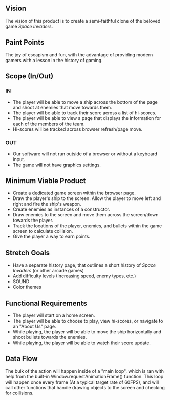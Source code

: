## Vision
The vision of this product is to create a semi-faithful clone of the beloved game _Space Invaders_.
## Paint Points
The joy of escapism and fun, with the advantage of providing modern gamers with a lesson in the history of gaming.
## Scope (In/Out)
### IN
- The player will be able to move a ship across the bottom of the page and shoot at enemies that move towards them.
- The player will be able to track their score across a list of hi-scores.
- The player will be able to view a page that displays the information for each of the members of the team.
- Hi-scores will be tracked across browser refresh/page move.
### OUT
- Our software will not run outside of a browser or without a keyboard input.
- The game will not have graphics settings.

## Minimum Viable Product 
- Create a dedicated game screen within the browser page.
- Draw the player's ship to the screen. Allow the player to move left and right and fire the ship's weapon.
- Create enemies as instances of a constructor.
- Draw enemies to the screen and move them across the screen/down towards the player.
- Track the locations of the player, enemies, and bullets within the game screen to calculate collision.
- Give the player a way to earn points.
## Stretch Goals
- Have a separate history page, that outlines a short history of _Space Invaders_ (or other arcade games)
- Add difficulty levels (Increasing speed, enemy types, etc.)
- SOUND
- Color themes

## Functional Requirements
- The player will start on a home screen.
- The player will be able to choose to play, view hi-scores, or navigate to an "About Us" page.
- While playing, the player will be able to move the ship horizontally and shoot bullets towards the enemies.
- While playing, the player will be able to watch their score update.

## Data Flow
The bulk of the action will happen inside of a "main loop", which is ran with help from the built-in Window.requestAnimationFrame() function. This loop will happen once every frame (At a typical target rate of 60FPS), and will call other functions that handle drawing objects to the screen and checking for collisions.
